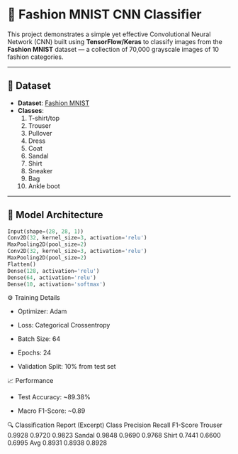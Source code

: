 # 👕 Fashion MNIST CNN Classifier

This project demonstrates a simple yet effective Convolutional Neural Network (CNN) built using **TensorFlow/Keras** to classify images from the **Fashion MNIST** dataset — a collection of 70,000 grayscale images of 10 fashion categories.

---

## 📂 Dataset

- **Dataset**: [Fashion MNIST](https://github.com/zalandoresearch/fashion-mnist)
- **Classes**:
  1. T-shirt/top  
  2. Trouser  
  3. Pullover  
  4. Dress  
  5. Coat  
  6. Sandal  
  7. Shirt  
  8. Sneaker  
  9. Bag  
  10. Ankle boot

---

## 🧠 Model Architecture

```python
Input(shape=(28, 28, 1))
Conv2D(32, kernel_size=3, activation='relu')
MaxPooling2D(pool_size=2)
Conv2D(32, kernel_size=3, activation='relu')
MaxPooling2D(pool_size=2)
Flatten()
Dense(128, activation='relu')
Dense(64, activation='relu')
Dense(10, activation='softmax')
```

⚙️ Training Details
- Optimizer: Adam

- Loss: Categorical Crossentropy

- Batch Size: 64

- Epochs: 24

- Validation Split: 10% from test set

📈 Performance
- Test Accuracy: ~89.38%

- Macro F1-Score: ~0.89

🔍 Classification Report (Excerpt)
Class	Precision	Recall	F1-Score
Trouser	0.9928	0.9720	0.9823
Sandal	0.9848	0.9690	0.9768
Shirt	0.7441	0.6600	0.6995
Avg	0.8931	0.8938	0.8928
